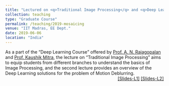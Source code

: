 ```yaml
---
title: "Lectured on <q>Traditional Image Processing</q> and <q>Deep Learning based Motion Deblurring</q>"
collection: teaching
type: "Graduate Course"
permalink: /teaching/2019-mosaicing
venue: "IIT Madras, EE Dept."
date: 2019-06-06
location: "India"
---
```

<p style="text-align:left;">
   As a part of the <q>Deep Learning Course</q> offered by <a href="http://www.ee.iitm.ac.in/~raju/">Prof. A. N. Rajagopalan</a> and <a href="http://www.ee.iitm.ac.in/kmitra/">Prof. Kaushik Mitra</a>, the lecture on <q>Traditional Image Processing</q> aims to equip students from different branches to understand the basics of Image Processing, and the second lecture provides an overview of the Deep Learning solutions for the problem of Motion Deblurring. 
    <span style="float:right;">
         <a href="https://drive.google.com/open?id=1L0cId_b_JZT6CgaS7vWl_lfUWlesORTF">&#91;Slides-L1&#93;</a>  <a href="https://drive.google.com/open?id=1IuFjeAwcEwRWaW-ZbUT--2CuOFXKaPVF">&#91;Slides-L2&#93;</a> 
    </span>
</p>

